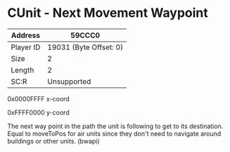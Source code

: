 
#  CUnit - Next Movement Waypoint
Address   | 59CCC0
----------|-------------
Player ID | 19031 (Byte Offset: 0)
Size 	  | 2
Length 	  | 2
SC:R      | Unsupported

0x0000FFFF x-coord
0xFFFF0000 y-coord

The next way point in the path the unit is following to get to its destination. Equal to moveToPos for air units since they don't need to navigate around buildings or other units. (bwapi)
